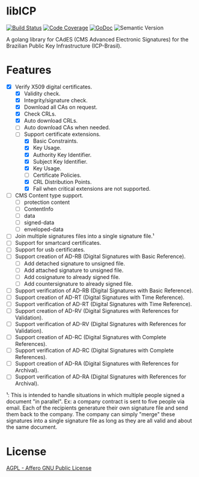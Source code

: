 # libICP

[![Build Status](https://travis-ci.com/gjvnq/libICP.svg?branch=master)](https://travis-ci.com/gjvnq/libICP)
[![Code Coverage](https://codecov.io/gh/gjvnq/libICP/branch/master/graph/badge.svg)](https://codecov.io/gh/gjvnq/libICP)
[![GoDoc](https://godoc.org/github.com/gjvnq/libICP?status.svg)](https://godoc.org/github.com/gjvnq/libICP)
![Semantic Version](https://img.shields.io/badge/semantic%20version-0.0.1-blue.svg)

A golang library for CAdES (CMS Advanced Electronic Signatures) for the Brazilian Public Key Infrastructure (ICP-Brasil).

# Features

- [X] Verify X509 digital certificates.
  - [X] Validity check.
  - [X] Integrity/signature check.
  - [X] Download all CAs on request.
  - [X] Check CRLs.
  - [X] Auto download CRLs.
  - [ ] Auto download CAs when needed.
  - [ ] Support certificate extensions.
    - [X] Basic Constraints.
    - [X] Key Usage.
    - [X] Authority Key Identifier.
    - [X] Subject Key Identifier.
    - [X] Key Usage.
    - [ ] Certificate Policies.
    - [X] CRL Distribution Points.
    - [X] Fail when critical extensions are not supported.
- [ ] CMS Content type support.
  - [ ] protection content
  - [ ] ContentInfo
  - [ ] data
  - [ ] signed-data
  - [ ] enveloped-data
- [ ] Join multiple signatures files into a single signature file.¹
- [ ] Support for smartcard certificates.
- [ ] Support for usb certificates.
- [ ] Support creation of AD-RB (Digital Signatures with Basic Reference).
  - [ ] Add detached signature to unsigned file.
  - [ ] Add attached signature to unsigned file.
  - [ ] Add cosignature to already signed file.
  - [ ] Add countersignature to already signed file.
- [ ] Support verification of AD-RB (Digital Signatures with Basic Reference).
- [ ] Support creation of AD-RT (Digital Signatures with Time Reference).
- [ ] Support verification of AD-RT (Digital Signatures with Time Reference).
- [ ] Support creation of AD-RV (Digital Signatures with References for Validation).
- [ ] Support verification of AD-RV (Digital Signatures with References for Validation).
- [ ] Support creation of AD-RC (Digital Signatures with Complete References).
- [ ] Support verification of AD-RC (Digital Signatures with Complete References).
- [ ] Support creation of AD-RA (Digital Signatures with References for Archival).
- [ ] Support verification of AD-RA (Digital Signatures with References for Archival).

¹: This is intended to handle situations in which multiple people signed a document "in parallel". Ex: a company contract is sent to five people via email. Each of the recipients generature their own signature file and send them back to the company. The company can simply "merge" these signatures into a single signature file as long as they are all valid and about the same document.

# License

[AGPL - Affero GNU Public License](https://www.gnu.org/licenses/agpl-3.0.en.html)